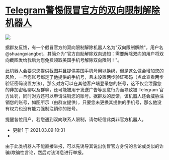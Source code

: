 # [Telegram警惕假冒官方的双向限制解除机器人](https://github.com/jaaleng/gitblog/issues/31)

![](https://www.hualigs.cn/image/604762054175e.jpg)

据群友反馈，有一个假冒官方的双向限制解除机器人名为"双向限制解除"，用户名 @shuangxiangbot，其简介为"官方自助解除双向通知：需要解除双向的用户将双向截图发给我后为您免费领取美国手机号解除双向限制！"。

此机器人会要求您提供截图并且提供美国手机号用以换绑，但是这么做会增加您的风险，一旦您账号绑定了他提供的手机号，且未设置两步验证密码（点此查看两步验证密码设置方法），那么对方可以在其他客户端登录您的帐号，这不仅会泄露您的非加密私聊以及群聊，还可能被用于发送广告等恶意行为而导致被 Telegram 官方处罚，同时对方还可以申请注销您的账号。据群友的反馈，该机器人还会威胁注销您的账号，如图所示（由群友提供），只要您未更换其提供的手机号，那么他没有权力也没有能力强制注销你的账号。

 提醒各位用户，若您遇到双向联系人限制，请勿轻信此类非官方机器人。

* 更新1 于 2021.03.09 10:31
* 
由于此类机器人不能直接举报，可以先诱导其说出仿冒官方身份的言论或类似的诈骗/欺骗性言论，然后对该消息进行举报。
